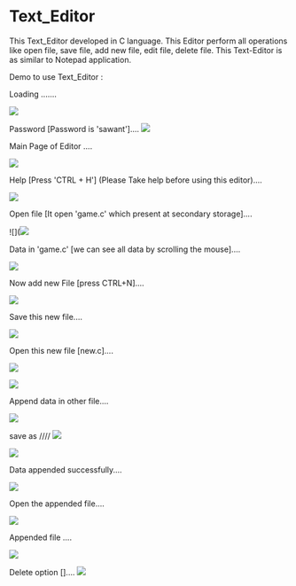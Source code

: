 # Text_Editor
This Text_Editor developed in C language. This Editor perform all operations like open file, save file, add new file, edit file, delete file. This Text-Editor is as similar to Notepad application.

Demo to use Text_Editor :


Loading .......

![](https://github.com/Bapuso-Sawant/Text_Editor/blob/master/Screenshot%20(742).png)


Password [Password is 'sawant']....
![](https://github.com/Bapuso-Sawant/Text_Editor/blob/master/Screenshot%20(743).png)


Main Page of Editor ....

![](https://github.com/Bapuso-Sawant/Text_Editor/blob/master/Screenshot%20(744).png)



Help [Press 'CTRL + H'] (Please Take help before using this editor)....

![](https://github.com/Bapuso-Sawant/Text_Editor/blob/master/Screenshot%20(745).png)


Open file [It open 'game.c' which present at secondary storage]....

![](![](https://github.com/Bapuso-Sawant/Text_Editor/blob/master/Screenshot%20(746).png)


Data in 'game.c' [we can see all data by scrolling the mouse]....

![](https://github.com/Bapuso-Sawant/Text_Editor/blob/master/Screenshot%20(747).png)


Now add new File [press CTRL+N]....

![](https://github.com/Bapuso-Sawant/Text_Editor/blob/master/Screenshot%20(748).png)


Save this new file....

![](https://github.com/Bapuso-Sawant/Text_Editor/blob/master/Screenshot%20(749).png)


Open this new file [new.c]....

![](https://github.com/Bapuso-Sawant/Text_Editor/blob/master/Screenshot%20(750).png)

![](https://github.com/Bapuso-Sawant/Text_Editor/blob/master/Screenshot%20(751).png)


Append data in other file....

![](https://github.com/Bapuso-Sawant/Text_Editor/blob/master/Screenshot%20(752).png)

save as ////
![](https://github.com/Bapuso-Sawant/Text_Editor/blob/master/Screenshot%20(753).png)

![](https://github.com/Bapuso-Sawant/Text_Editor/blob/master/Screenshot%20(754).png)

Data appended successfully....

![](https://github.com/Bapuso-Sawant/Text_Editor/blob/master/Screenshot%20(755).png)


Open the appended file....

![](https://github.com/Bapuso-Sawant/Text_Editor/blob/master/Screenshot%20(756).png)


Appended file ....

![](https://github.com/Bapuso-Sawant/Text_Editor/blob/master/Screenshot%20(757).png)


Delete option []....
![](https://github.com/Bapuso-Sawant/Text_Editor/blob/master/Screenshot%20(758).png)
